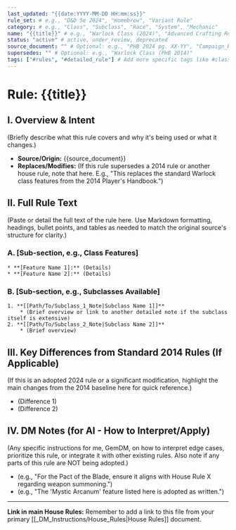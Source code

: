 ```yaml
---
last_updated: "{{date:YYYY-MM-DD HH:mm:ss}}"
rule_set: # e.g., "D&D 5e 2024", "Homebrew", "Variant Rule"
category: # e.g., "Class", "Subclass", "Race", "System", "Mechanic"
name: "{{title}}" # e.g., "Warlock Class (2024)", "Advanced Crafting Rules"
status: "active" # active, under_review, deprecated
source_document: "" # Optional: e.g., "PHB 2024 pg. XX-YY", "Campaign_Homebrew_Guide_v1.2"
supersedes: "" # Optional: e.g., "Warlock Class (PHB 2014)"
tags: ["#rules", "#detailed_rule"] # Add more specific tags like #class, #warlock, #homebrew_system, #2024_rules
---
```

# Rule: {{title}}

## I. Overview & Intent
(Briefly describe what this rule covers and why it's being used or what it changes.)
* **Source/Origin:** {{source_document}}
* **Replaces/Modifies:** (If this rule supersedes a 2014 rule or another house rule, note that here. E.g., "This replaces the standard Warlock class features from the 2014 Player's Handbook.")

## II. Full Rule Text
(Paste or detail the full text of the rule here. Use Markdown formatting, headings, bullet points, and tables as needed to match the original source's structure for clarity.)

### A. [Sub-section, e.g., Class Features]
    * **[Feature Name 1]:** (Details)
    * **[Feature Name 2]:** (Details)

### B. [Sub-section, e.g., Subclasses Available]
    1. **[[Path/To/Subclass_1_Note|Subclass Name 1]]**
        * (Brief overview or link to another detailed note if the subclass itself is extensive)
    2. **[[Path/To/Subclass_2_Note|Subclass Name 2]]**
        * (Brief overview)

## III. Key Differences from Standard 2014 Rules (If Applicable)
(If this is an adopted 2024 rule or a significant modification, highlight the main changes from the 2014 baseline here for quick reference.)
* (Difference 1)
* (Difference 2)

## IV. DM Notes (for AI - How to Interpret/Apply)
(Any specific instructions for me, GemDM, on how to interpret edge cases, prioritize this rule, or integrate it with other existing rules. Also note if any parts of this rule are NOT being adopted.)
* (e.g., "For the Pact of the Blade, ensure it aligns with House Rule X regarding weapon summoning.")
* (e.g., "The 'Mystic Arcanum' feature listed here is adopted as written.")

---
**Link in main House Rules:** Remember to add a link to this file from your primary [[_DM_Instructions/House_Rules|House Rules]] document.